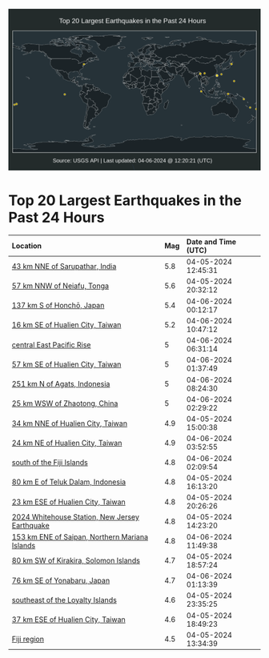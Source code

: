 ![Map](./map.png)

# Top 20 Largest Earthquakes in the Past 24 Hours

| Location | Mag | Date and Time (UTC) |
|:---|:---|:---|
| [43 km NNE of Sarupathar, India](https://earthquake.usgs.gov/earthquakes/eventpage/us7000ma59) | 5.8 | 04-05-2024 12:45:31 |
| [57 km NNW of Neiafu, Tonga](https://earthquake.usgs.gov/earthquakes/eventpage/us7000maah) | 5.6 | 04-05-2024 20:32:12 |
| [137 km S of Honchō, Japan](https://earthquake.usgs.gov/earthquakes/eventpage/us7000mac0) | 5.4 | 04-06-2024 00:12:17 |
| [16 km SE of Hualien City, Taiwan](https://earthquake.usgs.gov/earthquakes/eventpage/us7000mafi) | 5.2 | 04-06-2024 10:47:12 |
| [central East Pacific Rise](https://earthquake.usgs.gov/earthquakes/eventpage/us7000madp) | 5 | 04-06-2024 06:31:14 |
| [57 km SE of Hualien City, Taiwan](https://earthquake.usgs.gov/earthquakes/eventpage/us7000mace) | 5 | 04-06-2024 01:37:49 |
| [251 km N of Agats, Indonesia](https://earthquake.usgs.gov/earthquakes/eventpage/us7000maep) | 5 | 04-06-2024 08:24:30 |
| [25 km WSW of Zhaotong, China](https://earthquake.usgs.gov/earthquakes/eventpage/us7000mack) | 5 | 04-06-2024 02:29:22 |
| [34 km NNE of Hualien City, Taiwan](https://earthquake.usgs.gov/earthquakes/eventpage/us7000ma78) | 4.9 | 04-05-2024 15:00:38 |
| [24 km NE of Hualien City, Taiwan](https://earthquake.usgs.gov/earthquakes/eventpage/us7000macw) | 4.9 | 04-06-2024 03:52:55 |
| [south of the Fiji Islands](https://earthquake.usgs.gov/earthquakes/eventpage/us7000mach) | 4.8 | 04-06-2024 02:09:54 |
| [80 km E of Teluk Dalam, Indonesia](https://earthquake.usgs.gov/earthquakes/eventpage/us7000ma7n) | 4.8 | 04-05-2024 16:13:20 |
| [23 km ESE of Hualien City, Taiwan](https://earthquake.usgs.gov/earthquakes/eventpage/us7000maaf) | 4.8 | 04-05-2024 20:26:26 |
| [2024 Whitehouse Station, New Jersey Earthquake](https://earthquake.usgs.gov/earthquakes/eventpage/us7000ma74) | 4.8 | 04-05-2024 14:23:20 |
| [153 km ENE of Saipan, Northern Mariana Islands](https://earthquake.usgs.gov/earthquakes/eventpage/us7000maft) | 4.8 | 04-06-2024 11:49:38 |
| [80 km SW of Kirakira, Solomon Islands](https://earthquake.usgs.gov/earthquakes/eventpage/us7000ma9y) | 4.7 | 04-05-2024 18:57:24 |
| [76 km SE of Yonabaru, Japan](https://earthquake.usgs.gov/earthquakes/eventpage/us7000macd) | 4.7 | 04-06-2024 01:13:39 |
| [southeast of the Loyalty Islands](https://earthquake.usgs.gov/earthquakes/eventpage/us7000mabs) | 4.6 | 04-05-2024 23:35:25 |
| [37 km ESE of Hualien City, Taiwan](https://earthquake.usgs.gov/earthquakes/eventpage/us7000ma9w) | 4.6 | 04-05-2024 18:49:23 |
| [Fiji region](https://earthquake.usgs.gov/earthquakes/eventpage/us7000ma5f) | 4.5 | 04-05-2024 13:34:39 |

